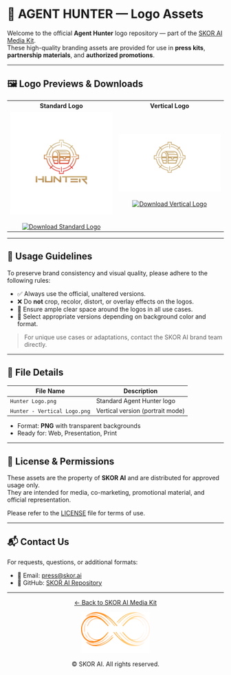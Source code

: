 # 🎯 AGENT HUNTER — Logo Assets

Welcome to the official **Agent Hunter** logo repository — part of the [SKOR AI Media Kit](https://github.com/TheSkorAI/SKOR-AI).  
These high-quality branding assets are provided for use in **press kits**, **partnership materials**, and **authorized promotions**.

---

## 🖼️ Logo Previews & Downloads

<div align="center">

<table>
  <tr>
    <th>Standard Logo</th>
    <th>Vertical Logo</th>
  </tr>
  <tr>
    <td align="center">
      <img src="https://github.com/TheSkorAI/SKOR-AI/blob/main/SKOR%20AI%20AGENT%20MEDIA%20KIT/AGENT%20HUNTER%20LOGO/Hunter%20Logo.png?raw=true" alt="Hunter Standard Logo" width="360"/><br><br>
      <a href="https://github.com/TheSkorAI/SKOR-AI/blob/main/SKOR%20AI%20AGENT%20MEDIA%20KIT/AGENT%20HUNTER%20LOGO/Hunter%20Logo.png?raw=true">
        <img src="https://img.shields.io/badge/Download-Standard%20Logo-007BFF?style=for-the-badge&logo=download" alt="Download Standard Logo"/>
      </a>
    </td>
    <td align="center">
      <img src="https://github.com/TheSkorAI/SKOR-AI/blob/main/SKOR%20AI%20AGENT%20MEDIA%20KIT/AGENT%20HUNTER%20LOGO/Hunter%20-%20Vetical%20Logo.png?raw=true" alt="Hunter Vertical Logo" width="360"/><br><br>
      <a href="https://github.com/TheSkorAI/SKOR-AI/blob/main/SKOR%20AI%20AGENT%20MEDIA%20KIT/AGENT%20HUNTER%20LOGO/Hunter%20-%20Vetical%20Logo.png?raw=true">
        <img src="https://img.shields.io/badge/Download-Vertical%20Logo-007BFF?style=for-the-badge&logo=download" alt="Download Vertical Logo"/>
      </a>
    </td>
  </tr>
</table>

</div>

---

## 📐 Usage Guidelines

To preserve brand consistency and visual quality, please adhere to the following rules:

- ✅ Always use the official, unaltered versions.
- ❌ Do **not** crop, recolor, distort, or overlay effects on the logos.
- 🔲 Ensure ample clear space around the logos in all use cases.
- 🎨 Select appropriate versions depending on background color and format.

> For unique use cases or adaptations, contact the SKOR AI brand team directly.

---

## 📁 File Details

| File Name                     | Description                      |
|------------------------------|----------------------------------|
| `Hunter Logo.png`            | Standard Agent Hunter logo       |
| `Hunter - Vertical Logo.png` | Vertical version (portrait mode) |

- Format: **PNG** with transparent backgrounds  
- Ready for: Web, Presentation, Print

---

## 📜 License & Permissions

These assets are the property of **SKOR AI** and are distributed for approved usage only.  
They are intended for media, co-marketing, promotional material, and official representation.

Please refer to the [LICENSE](../../LICENSE) file for terms of use.

---

## 📬 Contact Us

For requests, questions, or additional formats:

- 📧 Email: [press@skor.ai](mailto:press@skor.ai)  
- 💬 GitHub: [SKOR AI Repository](https://github.com/TheSkorAI/SKOR-AI)

---

<p align="center">
  <a href="https://github.com/TheSkorAI/SKOR-AI">
    ← Back to SKOR AI Media Kit
  </a>
</p>

<p align="center">
  <img src="https://github.com/TheSkorAI/SKOR-AI/raw/main/SKOR%20AI%20Agents%20Logo%20(Primary).png" alt="SKOR AI Logo" width="160" />
</p>

<p align="center">
  © SKOR AI. All rights reserved.
</p>
